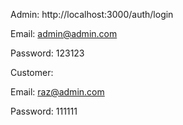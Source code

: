 Admin:
http://localhost:3000/auth/login

Email: admin@admin.com

Password: 123123

Customer:

Email: raz@admin.com

Password: 111111
